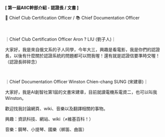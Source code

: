 **[ 第一屆AIIC幹部介紹 - 認證長 / 文書 ]**

📝 Chief Club Certification Officer / 📚 Chief Documentation Officer

&nbsp;

｜Chief Club Certification Officer Aron ? LIU (劉子人)｜

大家好，我是來自俄文系的子人同學，今年大三，興趣是看電影，我是你們的認證長，以後有什麼關於認證系統的問題都可以問我喔！還有就是認證信要準時交喔！（認證長碎碎念）

&nbsp;

｜Chief Documentation Officer Winston Chien-chang SUNG (宋建章)｜

大家好，我是AI創智社第1屆的文書宋建章，目前就讀電機系電資二，也可以叫我Winston。

歡迎找我討論網頁、wiki、音樂以及翻譯相關的事物。

興趣：資訊科技、網站、wiki（≠維基百科！）

音樂：鋼琴、小提琴、國樂（梆笛、曲笛）
